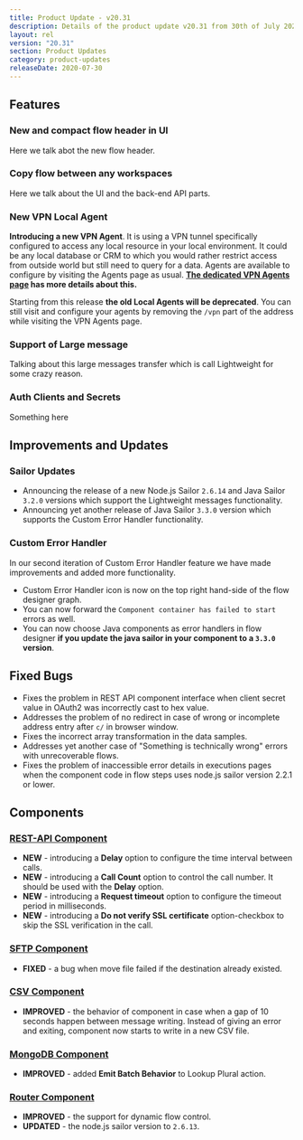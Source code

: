 ```yaml
---
title: Product Update - v20.31
description: Details of the product update v20.31 from 30th of July 2020.
layout: rel
version: "20.31"
section: Product Updates
category: product-updates
releaseDate: 2020-07-30
---
```


## Features

### New and compact flow header in UI

Here we talk abot the new flow header.

### Copy flow between any workspaces

Here we talk about the UI and the back-end API parts.

### New VPN Local Agent

**Introducing a new VPN Agent**. It is using а VPN tunnel specifically configured to access any
local resource in your local environment. It could be any local database or CRM
to which you would rather restrict access from outside world but still need
to query for a data. Agents are available to configure by visiting the Agents
page as usual. **[The dedicated VPN Agents page](/getting-started/vpn-agent) has more details about this.**

Starting from this release **the old Local Agents will be deprecated**. You can
still visit and configure your agents by removing the `/vpn` part of the address
while visiting the VPN Agents page. 

### Support of Large message

Talking about this large messages transfer which is call Lightweight for some crazy reason.

### Auth Clients and Secrets

Something here

## Improvements and Updates

### Sailor Updates

*   Announcing the release of a new Node.js Sailor `2.6.14` and Java Sailor `3.2.0` versions which support the Lightweight messages functionality.
*   Announcing yet another release of Java Sailor `3.3.0` version which supports the Custom Error Handler functionality.

### Custom Error Handler

In our second iteration of Custom Error Handler feature we have made improvements
and added more functionality.

*   Custom Error Handler icon is now on the top right hand-side of the flow designer graph.
*   You can now forward the `Component container has failed to start` errors as well.
*   You can now choose Java components as error handlers in flow designer **if you update the java sailor in your component to a `3.3.0` version**.

## Fixed Bugs

*   Fixes the problem in REST API component interface when client secret value in OAuth2 was incorrectly cast to hex value.
*   Addresses the problem of no redirect in case of wrong or incomplete address entry after `c/` in browser window.
*   Fixes the incorrect array transformation in the data samples.
*   Addresses yet another case of "Something is technically wrong" errors with unrecoverable flows.
*   Fixes the problem of inaccessible error details in executions pages when the component code in flow steps uses node.js sailor version 2.2.1 or lower.


## Components


### [REST-API Component](/components/rest-api/)

*   **NEW** - introducing a **Delay** option to configure the time interval between calls.
*   **NEW** - introducing a **Call Count** option to control the call number. It should be used with the **Delay** option.
*   **NEW** - introducing a **Request timeout** option to configure the timeout period in milliseconds.
*   **NEW** - introducing a **Do not verify SSL certificate** option-checkbox to skip the SSL verification in the call.


### [SFTP Component](/components/sftp/)

*   **FIXED** - a bug when move file failed if the destination already existed.


### [CSV Component](/components/csv/)

*   **IMPROVED** - the behavior of component in case when a gap of 10 seconds happen between message writing. Instead of giving an error and exiting, component now starts to write in a new CSV file.

### [MongoDB Component](/components/mongodb/)

*   **IMPROVED** - added **Emit Batch Behavior** to Lookup Plural action.

### [Router Component](/components/router/)

*   **IMPROVED** - the support for dynamic flow control.
*   **UPDATED** - the node.js sailor version to `2.6.13`.
